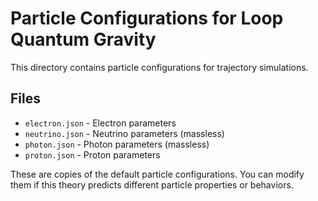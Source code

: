 # Particle Configurations for Loop Quantum Gravity

This directory contains particle configurations for trajectory simulations.

## Files

- `electron.json` - Electron parameters
- `neutrino.json` - Neutrino parameters (massless)
- `photon.json` - Photon parameters (massless)
- `proton.json` - Proton parameters

These are copies of the default particle configurations. You can modify them
if this theory predicts different particle properties or behaviors.
